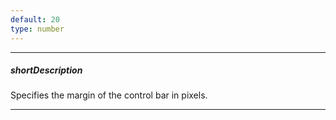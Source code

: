 ```yaml
---
default: 20
type: number
---
```

---
##### shortDescription
Specifies the margin of the control bar in pixels.

---
